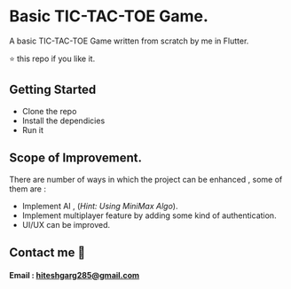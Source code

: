 # Basic TIC-TAC-TOE Game.

A basic TIC-TAC-TOE Game written from scratch by me in Flutter.

⭐️ this repo if you like it.

## Getting Started

- Clone the repo
- Install the dependicies
- Run it

## Scope of Improvement.

There are number of ways in which the project can be enhanced , some of them are :

- Implement AI , (_Hint: Using MiniMax Algo_).
- Implement multiplayer feature by adding some kind of authentication.
- UI/UX can be improved.

## Contact me 📧

#### Email : hiteshgarg285@gmail.com
